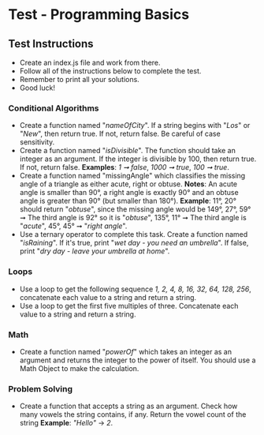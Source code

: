 # Test - Programming Basics 
## Test Instructions 
* Create an index.js file and work from there. 
* Follow all of the instructions below to complete the test. 
* Remember to print all your solutions. 
* Good luck!

### Conditional Algorithms 
* Create a function named "_nameOfCity_". If a string begins with "_Los_" or "_New_", then return true. If not, return false. Be careful of case sensitivity.
* Create a function named "_isDivisible_". The function should take an integer as an argument. If the integer is divisible by 100, then return true. If not, return false. **Examples**: _1 ➞ false_, _1000 ➞ true_, _100 ➞ true_.
* Create a function named "missingAngle" which classifies the missing angle of a triangle as either acute, right or obtuse. 
**Notes**: An acute angle is smaller than 90°, a right angle is exactly 90° and an obtuse angle is greater than 90°  (but smaller than 180°). **Example**: 11°, 20° should return "_obtuse_", since the missing angle would be 149°, 27°, 59° ➞ The third angle is 92° so it is "_obtuse_", 135°, 11° ➞ The third angle is "_acute_", 45°, 45° ➞ "_right angle_".
* Use a ternary operator to complete this task. Create a function named "_isRaining_". If it's true, print "_wet day - you need an umbrella_". If false, print "_dry day - leave your umbrella at home_".

### Loops 	
* Use a loop to get the following sequence _1, 2, 4, 8, 16, 32, 64, 128, 256_, concatenate each value to a string and return a string.
* Use a loop to get the first five multiples of three. Concatenate each value to a string and return a string.

### Math 
* Create a function named "_powerOf_" which takes an integer as an argument and returns the integer to the power of itself. You should use a Math Object to make the calculation.

### Problem Solving 
* Create a function that accepts a string as an argument. Check how many vowels the string contains, if any. Return the vowel count of the string **Example**: _"Hello"_ -> _2_.
